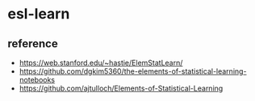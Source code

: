 # esl-learn
## reference
- https://web.stanford.edu/~hastie/ElemStatLearn/
- https://github.com/dgkim5360/the-elements-of-statistical-learning-notebooks
- https://github.com/ajtulloch/Elements-of-Statistical-Learning
